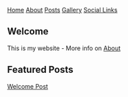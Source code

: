 [Home](index.md)  [About](about.md)  [Posts](posts.md)  [Gallery](gallery.md)  [Social Links](socials.md)
## Welcome
This is my website - More info on [About](about.md)


## Featured Posts
[Welcome Post](/content/posts/welcome-post.md)